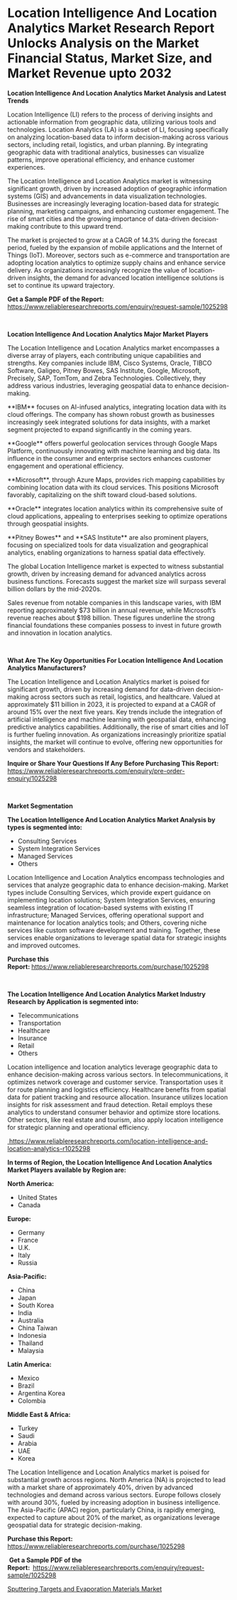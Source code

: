 <p><h1>Location Intelligence And Location Analytics Market Research Report Unlocks Analysis on the Market Financial Status, Market Size, and Market Revenue upto 2032</h1></p><p><strong>Location Intelligence And Location Analytics Market Analysis and Latest Trends</strong></p>
<p><p>Location Intelligence (LI) refers to the process of deriving insights and actionable information from geographic data, utilizing various tools and technologies. Location Analytics (LA) is a subset of LI, focusing specifically on analyzing location-based data to inform decision-making across various sectors, including retail, logistics, and urban planning. By integrating geographic data with traditional analytics, businesses can visualize patterns, improve operational efficiency, and enhance customer experiences.</p><p>The Location Intelligence and Location Analytics market is witnessing significant growth, driven by increased adoption of geographic information systems (GIS) and advancements in data visualization technologies. Businesses are increasingly leveraging location-based data for strategic planning, marketing campaigns, and enhancing customer engagement. The rise of smart cities and the growing importance of data-driven decision-making contribute to this upward trend.</p><p>The market is projected to grow at a CAGR of 14.3% during the forecast period, fueled by the expansion of mobile applications and the Internet of Things (IoT). Moreover, sectors such as e-commerce and transportation are adopting location analytics to optimize supply chains and enhance service delivery. As organizations increasingly recognize the value of location-driven insights, the demand for advanced location intelligence solutions is set to continue its upward trajectory.</p></p>
<p><strong>Get a Sample PDF of the Report:&nbsp;</strong> <a href="https://www.reliableresearchreports.com/enquiry/request-sample/1025298?utm_campaign=2714&utm_medium=2&utm_source=Github&utm_content=ia&utm_term=07032025&utm_id=location-intelligence-and-location-analytics">https://www.reliableresearchreports.com/enquiry/request-sample/1025298</a></p>
<p>&nbsp;</p>
<p><strong>Location Intelligence And Location Analytics Major Market Players</strong></p>
<p><p>The Location Intelligence and Location Analytics market encompasses a diverse array of players, each contributing unique capabilities and strengths. Key companies include IBM, Cisco Systems, Oracle, TIBCO Software, Galigeo, Pitney Bowes, SAS Institute, Google, Microsoft, Precisely, SAP, TomTom, and Zebra Technologies. Collectively, they address various industries, leveraging geospatial data to enhance decision-making.</p><p>**IBM** focuses on AI-infused analytics, integrating location data with its cloud offerings. The company has shown robust growth as businesses increasingly seek integrated solutions for data insights, with a market segment projected to expand significantly in the coming years. </p><p>**Google** offers powerful geolocation services through Google Maps Platform, continuously innovating with machine learning and big data. Its influence in the consumer and enterprise sectors enhances customer engagement and operational efficiency.</p><p>**Microsoft**, through Azure Maps, provides rich mapping capabilities by combining location data with its cloud services. This positions Microsoft favorably, capitalizing on the shift toward cloud-based solutions.</p><p>**Oracle** integrates location analytics within its comprehensive suite of cloud applications, appealing to enterprises seeking to optimize operations through geospatial insights.</p><p>**Pitney Bowes** and **SAS Institute** are also prominent players, focusing on specialized tools for data visualization and geographical analytics, enabling organizations to harness spatial data effectively.</p><p>The global Location Intelligence market is expected to witness substantial growth, driven by increasing demand for advanced analytics across business functions. Forecasts suggest the market size will surpass several billion dollars by the mid-2020s. </p><p>Sales revenue from notable companies in this landscape varies, with IBM reporting approximately $73 billion in annual revenue, while Microsoft’s revenue reaches about $198 billion. These figures underline the strong financial foundations these companies possess to invest in future growth and innovation in location analytics.</p></p>
<p>&nbsp;</p>
<p><strong>What Are The Key Opportunities For Location Intelligence And Location Analytics Manufacturers?</strong></p>
<p><p>The Location Intelligence and Location Analytics market is poised for significant growth, driven by increasing demand for data-driven decision-making across sectors such as retail, logistics, and healthcare. Valued at approximately $11 billion in 2023, it is projected to expand at a CAGR of around 15% over the next five years. Key trends include the integration of artificial intelligence and machine learning with geospatial data, enhancing predictive analytics capabilities. Additionally, the rise of smart cities and IoT is further fueling innovation. As organizations increasingly prioritize spatial insights, the market will continue to evolve, offering new opportunities for vendors and stakeholders.</p></p>
<p><strong>Inquire or Share Your Questions If Any Before Purchasing This Report:</strong> <a href="https://www.reliableresearchreports.com/enquiry/pre-order-enquiry/1025298?utm_campaign=2714&utm_medium=2&utm_source=Github&utm_content=ia&utm_term=07032025&utm_id=location-intelligence-and-location-analytics">https://www.reliableresearchreports.com/enquiry/pre-order-enquiry/1025298</a></p>
<p>&nbsp;</p>
<p><strong>Market Segmentation</strong></p>
<p><strong>The Location Intelligence And Location Analytics Market Analysis by types is segmented into:</strong></p>
<p><ul><li>Consulting Services</li><li>System Integration Services</li><li>Managed Services</li><li>Others</li></ul></p>
<p><p>Location Intelligence and Location Analytics encompass technologies and services that analyze geographic data to enhance decision-making. Market types include Consulting Services, which provide expert guidance on implementing location solutions; System Integration Services, ensuring seamless integration of location-based systems with existing IT infrastructure; Managed Services, offering operational support and maintenance for location analytics tools; and Others, covering niche services like custom software development and training. Together, these services enable organizations to leverage spatial data for strategic insights and improved outcomes.</p></p>
<p><strong>Purchase this Report:&nbsp;</strong><a href="https://www.reliableresearchreports.com/purchase/1025298?utm_campaign=2714&utm_medium=2&utm_source=Github&utm_content=ia&utm_term=07032025&utm_id=location-intelligence-and-location-analytics">https://www.reliableresearchreports.com/purchase/1025298</a></p>
<p>&nbsp;</p>
<p><strong>The Location Intelligence And Location Analytics Market Industry Research by Application is segmented into:</strong></p>
<p><ul><li>Telecommunications</li><li>Transportation</li><li>Healthcare</li><li>Insurance</li><li>Retail</li><li>Others</li></ul></p>
<p><p>Location intelligence and location analytics leverage geographic data to enhance decision-making across various sectors. In telecommunications, it optimizes network coverage and customer service. Transportation uses it for route planning and logistics efficiency. Healthcare benefits from spatial data for patient tracking and resource allocation. Insurance utilizes location insights for risk assessment and fraud detection. Retail employs these analytics to understand consumer behavior and optimize store locations. Other sectors, like real estate and tourism, also apply location intelligence for strategic planning and operational efficiency.</p></p>
<p><a href="https://www.reliableresearchreports.com/location-intelligence-and-location-analytics-r1025298?utm_campaign=2714&utm_medium=2&utm_source=Github&utm_content=ia&utm_term=07032025&utm_id=location-intelligence-and-location-analytics">&nbsp;https://www.reliableresearchreports.com/location-intelligence-and-location-analytics-r1025298</a></p>
<p><strong>In terms of Region, the Location Intelligence And Location Analytics Market Players available by Region are:</strong></p>
<p>
    <p> <strong> North America: </strong>
        <ul>
            <li>United States</li>
            <li>Canada</li>
        </ul>
        </p> 
    <p> <strong> Europe: </strong>
        <ul>
            <li>Germany</li>
            <li>France</li>
            <li>U.K.</li>
            <li>Italy</li>
            <li>Russia</li>
        </ul>
        </p> 
    <p> <strong> Asia-Pacific: </strong>
        <ul>
            <li>China</li>
            <li>Japan</li>
            <li>South Korea</li>
            <li>India</li>
            <li>Australia</li>
            <li>China Taiwan</li>
            <li>Indonesia</li>
            <li>Thailand</li>
            <li>Malaysia</li>
        </ul>
        </p> 
    <p> <strong> Latin America: </strong>
        <ul>
            <li>Mexico</li>
            <li>Brazil</li>
            <li>Argentina Korea</li>
            <li>Colombia</li>
        </ul>
        </p> 
    <p> <strong> Middle East & Africa: </strong>
        <ul>
            <li>Turkey</li>
            <li>Saudi</li>
            <li>Arabia</li>
            <li>UAE</li>
            <li>Korea</li>
        </ul>
    </p>
    </p>
<p><p>The Location Intelligence and Location Analytics market is poised for substantial growth across regions. North America (NA) is projected to lead with a market share of approximately 40%, driven by advanced technologies and demand across various sectors. Europe follows closely with around 30%, fueled by increasing adoption in business intelligence. The Asia-Pacific (APAC) region, particularly China, is rapidly emerging, expected to capture about 20% of the market, as organizations leverage geospatial data for strategic decision-making.</p></p>
<p><strong>Purchase this Report: </strong><a href="https://www.reliableresearchreports.com/purchase/1025298?utm_campaign=2714&utm_medium=2&utm_source=Github&utm_content=ia&utm_term=07032025&utm_id=location-intelligence-and-location-analytics">https://www.reliableresearchreports.com/purchase/1025298</a></p>
<p>&nbsp;<strong>Get a Sample PDF of the Report:&nbsp;&nbsp;</strong><a href="https://www.reliableresearchreports.com/enquiry/request-sample/1025298?utm_campaign=2714&utm_medium=2&utm_source=Github&utm_content=ia&utm_term=07032025&utm_id=location-intelligence-and-location-analytics">https://www.reliableresearchreports.com/enquiry/request-sample/1025298</a></p>
<p><strong></strong></p>
<p><p><a href="https://github.com/nabadeneme/Market-Research-Report-List-1/blob/main/sputtering-targets-and-evaporation-materials-market.md?utm_campaign=2714&utm_medium=2&utm_source=Github&utm_content=ia&utm_term=07032025&utm_id=location-intelligence-and-location-analytics">Sputtering Targets and Evaporation Materials Market</a></p></p>